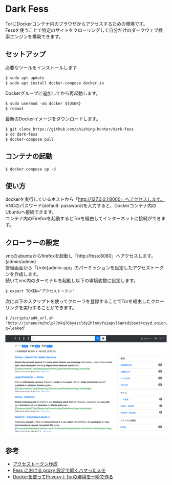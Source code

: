 # Dark Fess
TorにDockerコンテナ内のブラウザからアクセスするための環境です。  
Fessを使うことで特定のサイトをクローリングして自分だけのダークウェブ検索エンジンを構築できます。  

## セットアップ
必要なツールをインストールします
```
$ sudo apt update 
$ sudo apt install docker-compose docker.io
```

Dockerグループに追加してから再起動します。
```
$ sudo usermod -aG docker ${USER}
$ reboot
```

最新のDockerイメージをダウンロードします。
```
$ git clone https://github.com/phishing-hunter/dark-fess
$ cd dark-fess
$ docker-compose pull
```

## コンテナの起動
```
$ docker-compose up -d
```

## 使い方
dockerを実行しているホストから「http://127.0.0.1:8000」へアクセスします。  
VNCのパスワード(default: password)を入力すると、Dockerコンテナ内のUbuntuへ接続できます。  
コンテナ内のFirefoxを起動するとTorを経由してインターネットに接続ができます。  

## クローラーの設定
vncのubuntuからfirefoxを起動し「http://fess:8080」へアクセスします。(admin/admin)  
管理画面から「{role}admin-api」のパーミッションを設定したアクセストークンを作成します。  
続いてvnc内のターミナルを起動し以下の環境変数に設定します。  
```
$ export TOKEN="アクセストークン"
```
次に以下のスクリプトを使ってクローラを登録することでTorを経由したクローリングを実行することができます。
```
$ /scripts/add_url.sh 'http://juhanurmihxlp77nkq76byazcldy2hlmovfu2epvl5ankdibsot4csyd.onion/search/?q=leaked'
```

![](./img/fess.png)

## 参考
* [アクセストークン作成](https://news.mynavi.jp/techplus/article/techp4514/)
* [Fess における proxy 設定で軽くハマったメモ](https://qiita.com/KentoDodo/items/70af54c9806932e4a61a)
* [Dockerを使ってPrivoxy＋Torの環境を一瞬で作る](https://qiita.com/Shigai/items/1bc9c8476798ccaec403)
